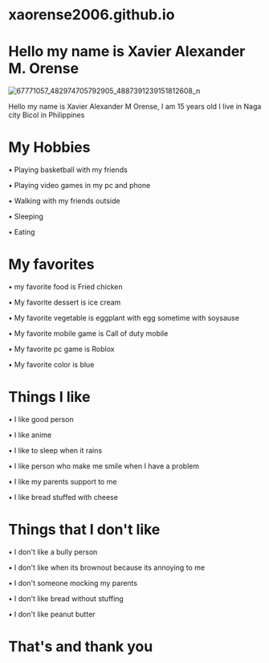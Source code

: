 # xaorense2006.github.io
# Hello my name is Xavier Alexander M. Orense
![67771057_482974705792905_4887391239151812608_n](https://user-images.githubusercontent.com/103095962/168452336-4aae06d9-c0d3-43c6-8d47-db030d0b8b69.jpg)

Hello my name is Xavier Alexander M Orense, I am 15 years old I live in Naga city Bicol in Philippines

# My Hobbies
 • Playing basketball with my friends
 
 • Playing video games in my pc and phone
 
 • Walking with my friends outside
	
 • Sleeping
 
 • Eating
 
# My favorites
 • my favorite food is Fried chicken
 
 • My favorite dessert is ice cream
 
 • My favorite vegetable is eggplant with egg sometime with soysause
 
 • My favorite mobile game is Call of duty mobile
 
 • My favorite pc game is Roblox
 
 • My favorite color is blue
  
# Things I like 
 • I like good person
 
 • I like anime 
 
 • I like to sleep when it rains
 
 • I like person who make me smile when I have a problem
 
 • I like my parents support to me
 
 • I like bread stuffed with cheese
 
 
# Things that I don't like 
 • I don't like a bully person
 
 • I don't like when its brownout because its annoying to me 
 
 • I don't someone mocking my parents
 
 • I don't like bread without stuffing
 
 • I don't like peanut butter
 
 
# That's and thank you
	
	
	
